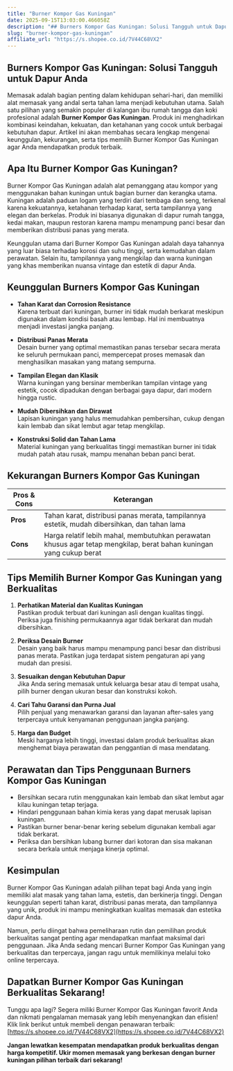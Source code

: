 ```yaml
---
title: "Burner Kompor Gas Kuningan"
date: 2025-09-15T13:03:00.466058Z
description: "## Burners Kompor Gas Kuningan: Solusi Tangguh untuk Dapur Anda..."
slug: "burner-kompor-gas-kuningan"
affiliate_url: "https://s.shopee.co.id/7V44C68VX2"
---
```

## Burners Kompor Gas Kuningan: Solusi Tangguh untuk Dapur Anda

Memasak adalah bagian penting dalam kehidupan sehari-hari, dan memiliki alat memasak yang andal serta tahan lama menjadi kebutuhan utama. Salah satu pilihan yang semakin populer di kalangan ibu rumah tangga dan koki profesional adalah **Burner Kompor Gas Kuningan**. Produk ini menghadirkan kombinasi keindahan, kekuatan, dan ketahanan yang cocok untuk berbagai kebutuhan dapur. Artikel ini akan membahas secara lengkap mengenai keunggulan, kekurangan, serta tips memilih Burner Kompor Gas Kuningan agar Anda mendapatkan produk terbaik.

## Apa Itu Burner Kompor Gas Kuningan?

Burner Kompor Gas Kuningan adalah alat pemanggang atau kompor yang menggunakan bahan kuningan untuk bagian burner dan kerangka utama. Kuningan adalah paduan logam yang terdiri dari tembaga dan seng, terkenal karena kekuatannya, ketahanan terhadap karat, serta tampilannya yang elegan dan berkelas. Produk ini biasanya digunakan di dapur rumah tangga, kedai makan, maupun restoran karena mampu menampung panci besar dan memberikan distribusi panas yang merata.

Keunggulan utama dari Burner Kompor Gas Kuningan adalah daya tahannya yang luar biasa terhadap korosi dan suhu tinggi, serta kemudahan dalam perawatan. Selain itu, tampilannya yang mengkilap dan warna kuningan yang khas memberikan nuansa vintage dan estetik di dapur Anda.

## Keunggulan Burners Kompor Gas Kuningan

- **Tahan Karat dan Corrosion Resistance**  
  Karena terbuat dari kuningan, burner ini tidak mudah berkarat meskipun digunakan dalam kondisi basah atau lembap. Hal ini membuatnya menjadi investasi jangka panjang.

- **Distribusi Panas Merata**  
  Desain burner yang optimal memastikan panas tersebar secara merata ke seluruh permukaan panci, mempercepat proses memasak dan menghasilkan masakan yang matang sempurna.

- **Tampilan Elegan dan Klasik**  
  Warna kuningan yang bersinar memberikan tampilan vintage yang estetik, cocok dipadukan dengan berbagai gaya dapur, dari modern hingga rustic.

- **Mudah Dibersihkan dan Dirawat**  
  Lapisan kuningan yang halus memudahkan pembersihan, cukup dengan kain lembab dan sikat lembut agar tetap mengkilap.

- **Konstruksi Solid dan Tahan Lama**  
  Material kuningan yang berkualitas tinggi memastikan burner ini tidak mudah patah atau rusak, mampu menahan beban panci berat.

## Kekurangan Burners Kompor Gas Kuningan

| **Pros & Cons** | **Keterangan** |
|------------------|----------------|
| **Pros** | Tahan karat, distribusi panas merata, tampilannya estetik, mudah dibersihkan, dan tahan lama |
| **Cons** | Harga relatif lebih mahal, membutuhkan perawatan khusus agar tetap mengkilap, berat bahan kuningan yang cukup berat |

## Tips Memilih Burner Kompor Gas Kuningan yang Berkualitas

1. **Perhatikan Material dan Kualitas Kuningan**  
   Pastikan produk terbuat dari kuningan asli dengan kualitas tinggi. Periksa juga finishing permukaannya agar tidak berkarat dan mudah dibersihkan.

2. **Periksa Desain Burner**  
   Desain yang baik harus mampu menampung panci besar dan distribusi panas merata. Pastikan juga terdapat sistem pengaturan api yang mudah dan presisi.

3. **Sesuaikan dengan Kebutuhan Dapur**  
   Jika Anda sering memasak untuk keluarga besar atau di tempat usaha, pilih burner dengan ukuran besar dan konstruksi kokoh.

4. **Cari Tahu Garansi dan Purna Jual**  
   Pilih penjual yang menawarkan garansi dan layanan after-sales yang terpercaya untuk kenyamanan penggunaan jangka panjang.

5. **Harga dan Budget**  
   Meski harganya lebih tinggi, investasi dalam produk berkualitas akan menghemat biaya perawatan dan penggantian di masa mendatang.

## Perawatan dan Tips Penggunaan Burners Kompor Gas Kuningan

- Bersihkan secara rutin menggunakan kain lembab dan sikat lembut agar kilau kuningan tetap terjaga.
- Hindari penggunaan bahan kimia keras yang dapat merusak lapisan kuningan.
- Pastikan burner benar-benar kering sebelum digunakan kembali agar tidak berkarat.
- Periksa dan bersihkan lubang burner dari kotoran dan sisa makanan secara berkala untuk menjaga kinerja optimal.

## Kesimpulan

Burner Kompor Gas Kuningan adalah pilihan tepat bagi Anda yang ingin memiliki alat masak yang tahan lama, estetis, dan berkinerja tinggi. Dengan keunggulan seperti tahan karat, distribusi panas merata, dan tampilannya yang unik, produk ini mampu meningkatkan kualitas memasak dan estetika dapur Anda.

Namun, perlu diingat bahwa pemeliharaan rutin dan pemilihan produk berkualitas sangat penting agar mendapatkan manfaat maksimal dari penggunaan. Jika Anda sedang mencari Burner Kompor Gas Kuningan yang berkualitas dan terpercaya, jangan ragu untuk memilikinya melalui toko online terpercaya.

## Dapatkan Burner Kompor Gas Kuningan Berkualitas Sekarang!

Tunggu apa lagi? Segera miliki Burner Kompor Gas Kuningan favorit Anda dan nikmati pengalaman memasak yang lebih menyenangkan dan efisien! Klik link berikut untuk membeli dengan penawaran terbaik: [https://s.shopee.co.id/7V44C68VX2](https://s.shopee.co.id/7V44C68VX2)

**Jangan lewatkan kesempatan mendapatkan produk berkualitas dengan harga kompetitif. Ukir momen memasak yang berkesan dengan burner kuningan pilihan terbaik dari sekarang!**